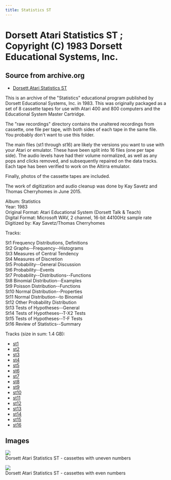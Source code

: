 ```yaml
---
title: Statistics ST
---
```

# Dorsett Atari Statistics ST ; Copyright (C) 1983 Dorsett Educational Systems, Inc.  
## Source from archive.org  
- [Dorsett Atari Statistics ST](https://archive.org/details/DorsettAtariStatistics)  
  
This is an archive of the "Statistics" educational program published by Dorsett Educational Systems, Inc. in 1983. This was originally packaged as a set of 8 cassette tapes for use with Atari 400 and 800 computers and the Educational System Master Cartridge.  
  
The "raw recordings" directory contains the unaltered recordings from cassette, one file per tape, with both sides of each tape in the same file. You probably don't want to use this folder.  
  
The main files (st1 through st16) are likely the versions you want to use with your Atari or emulator. These have been split into 16 files (one per tape side). The audio levels have had their volume normalized, as well as any pops and clicks removed, and subsequently repaired on the data tracks. Each tape has been verified to work on the Altirra emulator.  
  
Finally, photos of the cassette tapes are included.  
  
The work of digitization and audio cleanup was done by Kay Savetz and Thomas Cherryhomes in June 2015.  
  
Album: Statistics  
Year: 1983  
Original Format: Atari Educational System (Dorsett Talk & Teach)  
Digital Format: Microsoft WAV, 2 channel, 16-bit 44100Hz sample rate  
Digitized by: Kay Savetz/Thomas Cherryhomes  
  
Tracks:  
  
St1	Frequency Distributions, Definitions  
St2	Graphs--Frequency--Histograms  
St3	Measures of Central Tendency  
St4	Measures of Discretion  
St5	Probability--General Discussion  
St6	Probability--Events  
St7	Probability--Distributions--Functions  
St8	Binomial Distribution--Examples  
St9	Poisson Distribution--Functions  
St10	Normal Distribution--Properties  
St11	Normal Distribution--to Binomial  
St12	Other Probability Distribution  
St13	Tests of Hypotheses--General  
St14	Tests of Hypotheses--T-X2 Tests  
St15	Tests of Hypotheses--T-F Tests  
St16	Review of Statistics--Summary  
  
Tracks (size in sum: 1.4 GB):  
  
- [st1](http://data.atariwiki.org/FLAC/Statistics/st1.flac)  
- [st2](http://data.atariwiki.org/FLAC/Statistics/st2.flac)  
- [st3](http://data.atariwiki.org/FLAC/Statistics/st3.flac)  
- [st4](http://data.atariwiki.org/FLAC/Statistics/st4.flac)  
- [st5](http://data.atariwiki.org/FLAC/Statistics/st5.flac)  
- [st6](http://data.atariwiki.org/FLAC/Statistics/st6.flac)  
- [st7](http://data.atariwiki.org/FLAC/Statistics/st7.flac)  
- [st8](http://data.atariwiki.org/FLAC/Statistics/st8.flac)  
- [st9](http://data.atariwiki.org/FLAC/Statistics/st9.flac)  
- [st10](http://data.atariwiki.org/FLAC/Statistics/st10.flac)  
- [st11](http://data.atariwiki.org/FLAC/Statistics/st11.flac)  
- [st12](http://data.atariwiki.org/FLAC/Statistics/st12.flac)  
- [st13](http://data.atariwiki.org/FLAC/Statistics/st13.flac)  
- [st14](http://data.atariwiki.org/FLAC/Statistics/st14.flac)  
- [st15](http://data.atariwiki.org/FLAC/Statistics/st15.flac)  
- [st16](http://data.atariwiki.org/FLAC/Statistics/st16.flac)  
## Images  
![](attachments/stA_.jpg)  
Dorsett Atari Statistics ST - cassettes with uneven numbers  
  
![](attachments/stB_.jpg)  
Dorsett Atari Statistics ST - cassettes with even numbers  

